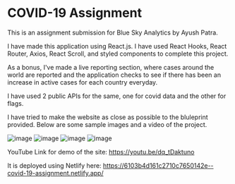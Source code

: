 # COVID-19 Assignment
This is an assignment submission for Blue Sky Analytics by Ayush Patra.

I have made this application using React.js. I have used React Hooks, React Router, Axios, React Scroll, and styled components to complete this project.

As a bonus, I've made a live reporting section, where cases around the world are reported and the application checks to see if there has been an increase in active cases for each country everyday.

I have used 2 public APIs for the same, one for covid data and the other for flags.

I have tried to make the website as close as possible to the bluleprint provided. Below are some sample images and a video of the project.

![image](https://user-images.githubusercontent.com/62289380/127522480-80a3f6df-62ec-4214-b184-bb0c3c830d1c.png)
![image](https://user-images.githubusercontent.com/62289380/127522549-9d190f3b-d6db-41c2-8a6f-3f96b1e30ff6.png)
![image](https://user-images.githubusercontent.com/62289380/127522590-cc5a40ec-0e3b-4f73-b59a-77ea4979c884.png)
![image](https://user-images.githubusercontent.com/62289380/127522703-e379d837-0c07-4580-813c-363bc208b5c9.png)

YouTube Link for demo of the site: https://youtu.be/dq_tDaktuno

It is deployed using Netlify here: https://6103b4d161c2710c7650142e--covid-19-assignment.netlify.app/
